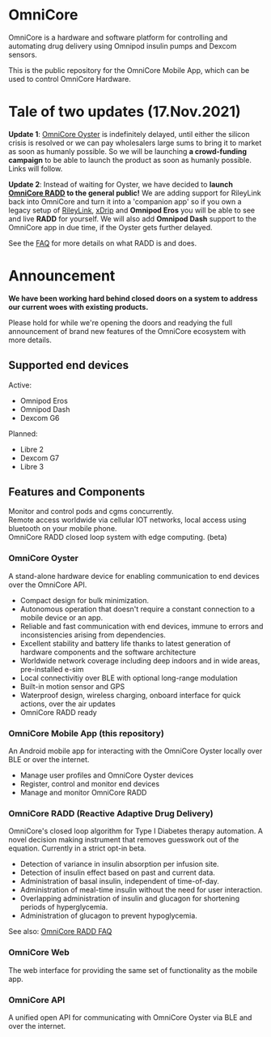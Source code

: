 # OmniCore

OmniCore is a hardware and software platform for controlling and automating drug delivery using Omnipod insulin pumps and Dexcom sensors.

This is the public repository for the OmniCore Mobile App, which can be used to control OmniCore Hardware.

# Tale of two updates (17.Nov.2021)

**Update 1**: [OmniCore Oyster](./README.md#OmniCore-Oyster) is indefinitely delayed, until either the silicon crisis is resolved or we can pay wholesalers large sums to bring it to market as soon as humanly possible. So we will be launching **a crowd-funding campaign** to be able to launch the product as soon as humanly possible. Links will follow.

**Update 2**: Instead of waiting for Oyster, we have decided to **launch [OmniCore RADD](./README.md#OmniCore-RADD) to the general public!** We are adding support for RileyLink back into OmniCore and turn it into a 'companion app' so if you own a legacy setup of [RileyLink](https://getrileylink.org), [xDrip](https://github.com/NightscoutFoundation/xDrip) and **Omnipod Eros** you will be able to see and live **RADD** for yourself. We will also add **Omnipod Dash** support to the OmniCore app in due time, if the Oyster gets further delayed.

See the [FAQ](https://github.com/winemug/OmniCore/wiki/OmniCore-RADD) for more details on what RADD is and does.

# Announcement
<b>We have been working hard behind closed doors on a system to address our current woes with existing products.</b>

Please hold for while we're opening the doors and readying the full announcement of brand new features of the OmniCore ecosystem with more details.

## Supported end devices
Active:
* Omnipod Eros
* Omnipod Dash
* Dexcom G6

Planned:
* Libre 2
* Dexcom G7
* Libre 3

## Features and Components
Monitor and control pods and cgms concurrently.<br/>
Remote access worldwide via cellular IOT networks, local access using bluetooth on your mobile phone.<br/>
OmniCore RADD closed loop system with edge computing. (beta)<br/>

### OmniCore Oyster
A stand-alone hardware device for enabling communication to end devices over the OmniCore API.

* Compact design for bulk minimization.
* Autonomous operation that doesn't require a constant connection to a mobile device or an app.
* Reliable and fast communication with end devices, immune to errors and inconsistencies arising from dependencies.
* Excellent stability and battery life thanks to latest generation of hardware components and the software architecture
* Worldwide network coverage including deep indoors and in wide areas, pre-installed e-sim
* Local connectivitiy over BLE with optional long-range modulation
* Built-in motion sensor and GPS
* Waterproof design, wireless charging, onboard interface for quick actions, over the air updates
* OmniCore RADD ready

### OmniCore Mobile App (this repository)
An Android mobile app for interacting with the OmniCore Oyster locally over BLE or over the internet.
* Manage user profiles and OmniCore Oyster devices
* Register, control and monitor end devices
* Manage and monitor OmniCore RADD

### OmniCore RADD (Reactive Adaptive Drug Delivery)
OmniCore's closed loop algorithm for Type I Diabetes therapy automation. A novel decision making instrument that removes guesswork out of the equation. Currently in a strict opt-in beta.

* Detection of variance in insulin absorption per infusion site.
* Detection of insulin effect based on past and current data.
* Administration of basal insulin, independent of time-of-day.
* Administration of meal-time insulin without the need for user interaction.
* Overlapping administration of insulin and glucagon for shortening periods of hyperglycemia.
* Administration of glucagon to prevent hypoglycemia.

See also: [OmniCore RADD FAQ](https://github.com/winemug/OmniCore/wiki/OmniCore-RADD)


### OmniCore Web
The web interface for providing the same set of functionality as the mobile app.

### OmniCore API
A unified open API for communicating with OmniCore Oyster via BLE and over the internet.


